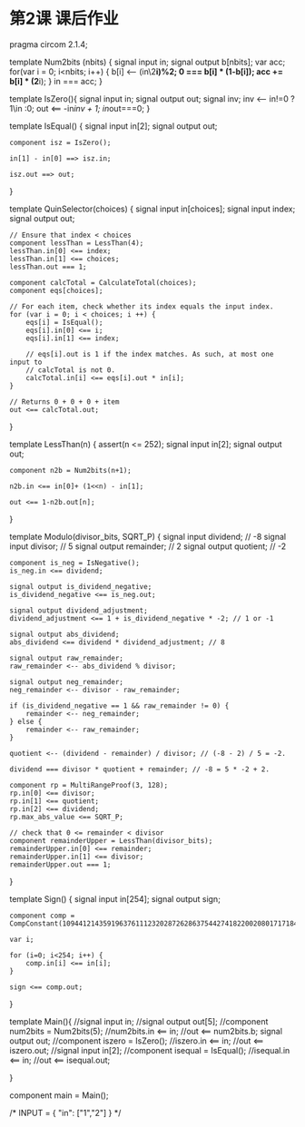 # 第2课 课后作业
pragma circom 2.1.4;

template Num2bits (nbits) {
    signal input in;
    signal output b[nbits];
    var acc;
    for(var i = 0; i<nbits; i++)
    {
        b[i] <-- (in\2**i)%2;
        0 === b[i] * (1-b[i]);
        acc += b[i] * (2**i);
    }
    in === acc;
}

template IsZero(){
    signal input in;
    signal output out;
    signal inv;
    inv <-- in!=0 ? 1\in :0;
    out <== -in*inv + 1;
    in*out===0; 
}

template IsEqual() {
    signal input in[2];
    signal output out;

    component isz = IsZero();

    in[1] - in[0] ==> isz.in;

    isz.out ==> out;
}

template QuinSelector(choices) {
    signal input in[choices];
    signal input index;
    signal output out;
    
    // Ensure that index < choices
    component lessThan = LessThan(4);
    lessThan.in[0] <== index;
    lessThan.in[1] <== choices;
    lessThan.out === 1;

    component calcTotal = CalculateTotal(choices);
    component eqs[choices];

    // For each item, check whether its index equals the input index.
    for (var i = 0; i < choices; i ++) {
        eqs[i] = IsEqual();
        eqs[i].in[0] <== i;
        eqs[i].in[1] <== index;

        // eqs[i].out is 1 if the index matches. As such, at most one input to
        // calcTotal is not 0.
        calcTotal.in[i] <== eqs[i].out * in[i];
    }

    // Returns 0 + 0 + 0 + item
    out <== calcTotal.out;
}

template LessThan(n) {
    assert(n <= 252);
    signal input in[2];
    signal output out;

    component n2b = Num2bits(n+1);

    n2b.in <== in[0]+ (1<<n) - in[1];

    out <== 1-n2b.out[n];
}

template Modulo(divisor_bits, SQRT_P) {
    signal input dividend; // -8
    signal input divisor; // 5
    signal output remainder; // 2
    signal output quotient; // -2

    component is_neg = IsNegative();
    is_neg.in <== dividend;

    signal output is_dividend_negative;
    is_dividend_negative <== is_neg.out;

    signal output dividend_adjustment;
    dividend_adjustment <== 1 + is_dividend_negative * -2; // 1 or -1

    signal output abs_dividend;
    abs_dividend <== dividend * dividend_adjustment; // 8

    signal output raw_remainder;
    raw_remainder <-- abs_dividend % divisor;
    
    signal output neg_remainder;
    neg_remainder <-- divisor - raw_remainder;

    if (is_dividend_negative == 1 && raw_remainder != 0) {
        remainder <-- neg_remainder;
    } else {
        remainder <-- raw_remainder;
    }

    quotient <-- (dividend - remainder) / divisor; // (-8 - 2) / 5 = -2.

    dividend === divisor * quotient + remainder; // -8 = 5 * -2 + 2.

    component rp = MultiRangeProof(3, 128);
    rp.in[0] <== divisor;
    rp.in[1] <== quotient;
    rp.in[2] <== dividend;
    rp.max_abs_value <== SQRT_P;

    // check that 0 <= remainder < divisor
    component remainderUpper = LessThan(divisor_bits);
    remainderUpper.in[0] <== remainder;
    remainderUpper.in[1] <== divisor;
    remainderUpper.out === 1;
}

template Sign() {
    signal input in[254];
    signal output sign;

    component comp = CompConstant(10944121435919637611123202872628637544274182200208017171849102093287904247808);

    var i;

    for (i=0; i<254; i++) {
        comp.in[i] <== in[i];
    }

    sign <== comp.out;
}

template Main(){
    //signal input in;
    //signal output out[5];
    //component num2bits = Num2bits(5);
    //num2bits.in <== in;
    //out <== num2bits.b;
    signal output out;
    //component iszero = IsZero();
    //iszero.in <== in;
    //out <== iszero.out;
    //signal input in[2];
    //component isequal = IsEqual();
    //isequal.in <== in;
    //out <== isequal.out;
   
    
}


component main  = Main();

/* INPUT = {
    "in": ["1","2"]
} */


